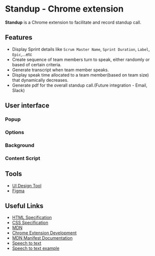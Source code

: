 # Standup - Chrome extension

**Standup** is a Chrome extension to facilitate and record standup call.

## Features

- Display Sprint details like `Scrum Master Name`, `Sprint Duration`, `Label`, `Epic`,...etc
- Create sequence of team members turn to speak, either randomly or based of certain criteria.
- Generate transcript when team member speaks.
- Display speak time allocated to a team member(based on team size) that dynamically decreases.
- Generate pdf for the overall standup call.(Future integration - Email, Slack)

## User interface

### Popup

### Options

### Background

### Content Script

## Tools

- [UI Design Tool](https://origami.design/)
- [Figma](https://figma.com)

## Useful Links

- [HTML Specification](https://html.spec.whatwg.org/)
- [CSS Specification](https://www.w3.org/TR/CSS/#css)
- [MDN](https://developer.mozilla.org/en-US/docs/Web)
- [Chrome Extension Development](https://developer.chrome.com/docs/extensions/)
- [MDN Manifest Documentation](https://developer.mozilla.org/en-US/docs/Mozilla/Add-ons/WebExtensions/manifest.json)
- [Speech to text](https://developer.chrome.com/blog/voice-driven-web-apps-introduction-to-the-web-speech-api)
- [Speech to text example](https://github.com/charliegerard/speak-extension)
